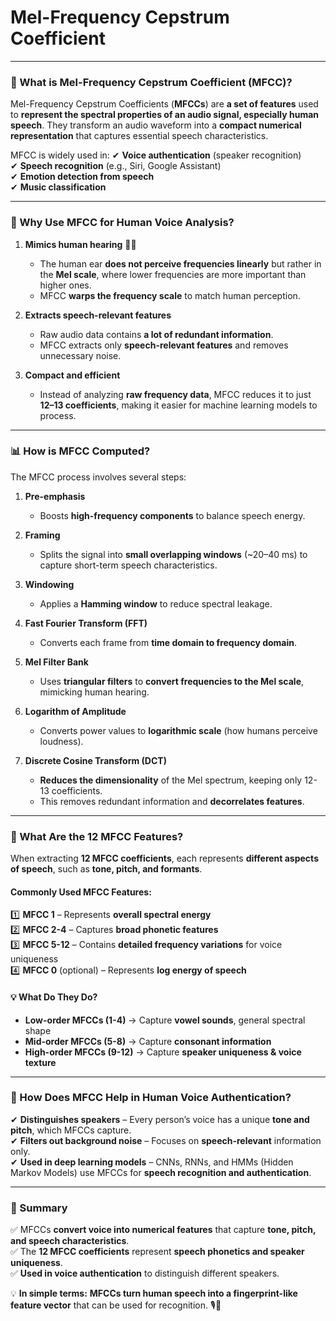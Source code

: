 # Mel-Frequency Cepstrum Coefficient

---

### **📌 What is Mel-Frequency Cepstrum Coefficient (MFCC)?**
Mel-Frequency Cepstrum Coefficients (**MFCCs**) are **a set of features** used to **represent the spectral properties of an audio signal, especially human speech**. They transform an audio waveform into a **compact numerical representation** that captures essential speech characteristics.

MFCC is widely used in:
✔ **Voice authentication** (speaker recognition)  
✔ **Speech recognition** (e.g., Siri, Google Assistant)  
✔ **Emotion detection from speech**  
✔ **Music classification**  

---

### **🔹 Why Use MFCC for Human Voice Analysis?**
1. **Mimics human hearing** 🧠🎵  
   - The human ear **does not perceive frequencies linearly** but rather in the **Mel scale**, where lower frequencies are more important than higher ones.
   - MFCC **warps the frequency scale** to match human perception.

2. **Extracts speech-relevant features**  
   - Raw audio data contains **a lot of redundant information**.
   - MFCC extracts only **speech-relevant features** and removes unnecessary noise.

3. **Compact and efficient**  
   - Instead of analyzing **raw frequency data**, MFCC reduces it to just **12–13 coefficients**, making it easier for machine learning models to process.

---

### **📊 How is MFCC Computed?**
The MFCC process involves several steps:

1. **Pre-emphasis**  
   - Boosts **high-frequency components** to balance speech energy.

2. **Framing**  
   - Splits the signal into **small overlapping windows** (~20–40 ms) to capture short-term speech characteristics.

3. **Windowing**  
   - Applies a **Hamming window** to reduce spectral leakage.

4. **Fast Fourier Transform (FFT)**  
   - Converts each frame from **time domain to frequency domain**.

5. **Mel Filter Bank**  
   - Uses **triangular filters** to **convert frequencies to the Mel scale**, mimicking human hearing.

6. **Logarithm of Amplitude**  
   - Converts power values to **logarithmic scale** (how humans perceive loudness).

7. **Discrete Cosine Transform (DCT)**  
   - **Reduces the dimensionality** of the Mel spectrum, keeping only 12-13 coefficients.
   - This removes redundant information and **decorrelates features**.

---

### **🔢 What Are the 12 MFCC Features?**
When extracting **12 MFCC coefficients**, each represents **different aspects of speech**, such as **tone, pitch, and formants**.

#### **Commonly Used MFCC Features:**
1️⃣ **MFCC 1** – Represents **overall spectral energy**  
2️⃣ **MFCC 2-4** – Captures **broad phonetic features**  
3️⃣ **MFCC 5-12** – Contains **detailed frequency variations** for voice uniqueness  
4️⃣ **MFCC 0** (optional) – Represents **log energy of speech**  

#### **💡 What Do They Do?**
- **Low-order MFCCs (1-4)** → Capture **vowel sounds**, general spectral shape  
- **Mid-order MFCCs (5-8)** → Capture **consonant information**  
- **High-order MFCCs (9-12)** → Capture **speaker uniqueness & voice texture**  

---

### **🎤 How Does MFCC Help in Human Voice Authentication?**
✔ **Distinguishes speakers** – Every person’s voice has a unique **tone and pitch**, which MFCCs capture.  
✔ **Filters out background noise** – Focuses on **speech-relevant** information only.  
✔ **Used in deep learning models** – CNNs, RNNs, and HMMs (Hidden Markov Models) use MFCCs for **speech recognition and authentication**.

---

### **🚀 Summary**
✅ MFCCs **convert voice into numerical features** that capture **tone, pitch, and speech characteristics**.  
✅ The **12 MFCC coefficients** represent **speech phonetics and speaker uniqueness**.  
✅ **Used in voice authentication** to distinguish different speakers.  

💡 **In simple terms:** **MFCCs turn human speech into a fingerprint-like feature vector** that can be used for recognition. 🎙️🧠